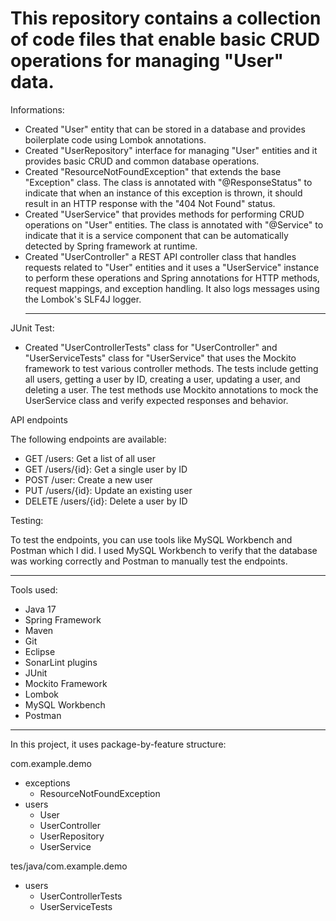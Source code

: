# This repository contains a collection of code files that enable basic CRUD operations for managing "User" data. 

Informations:

  - Created "User" entity that can be stored in a database and provides boilerplate code using Lombok annotations.
  - Created "UserRepository" interface for managing "User" entities and it provides basic CRUD and common database operations.
  - Created "ResourceNotFoundException" that extends the base "Exception" class. The class is annotated with "@ResponseStatus" to indicate that when an instance of this exception is thrown, it should result in an HTTP response with the "404 Not Found" status.
  - Created "UserService" that provides methods for performing CRUD operations on "User" entities. The class is annotated with "@Service" to indicate that it is a service component that can be automatically detected by Spring framework at runtime.
  - Created "UserController" a REST API controller class that handles requests related to "User" entities and it uses a "UserService" instance to perform these operations and Spring annotations for HTTP methods, request mappings, and exception handling. It also logs messages using the Lombok's SLF4J logger.<hr>

JUnit Test:

  - Created "UserControllerTests" class for "UserController" and "UserServiceTests" class for "UserService" that uses the Mockito framework to test various controller methods. The tests include getting all users, getting a user by ID, creating a user, updating a user, and deleting a user. The test methods use Mockito annotations to mock the UserService class and verify expected responses and behavior.

API endpoints

The following endpoints are available:

  - GET /users: Get a list of all user
  - GET /users/{id}: Get a single user by ID
  - POST /user: Create a new user
  - PUT /users/{id}: Update an existing user
  - DELETE /users/{id}: Delete a user by ID

Testing:

To test the endpoints, you can use tools like MySQL Workbench and Postman which I did. I used MySQL Workbench to verify that the database was working correctly and Postman to manually test the endpoints.
<hr>

Tools used:

  - Java 17
  - Spring Framework
  - Maven
  - Git
  - Eclipse
  - SonarLint plugins
  - JUnit
  - Mockito Framework
  - Lombok
  - MySQL Workbench
  - Postman
<hr>
In this project, it uses package-by-feature structure:

com.example.demo
  - exceptions
    - ResourceNotFoundException
  - users
    - User
    - UserController
    - UserRepository
    - UserService
    
tes/java/com.example.demo
  - users
    - UserControllerTests
    - UserServiceTests
